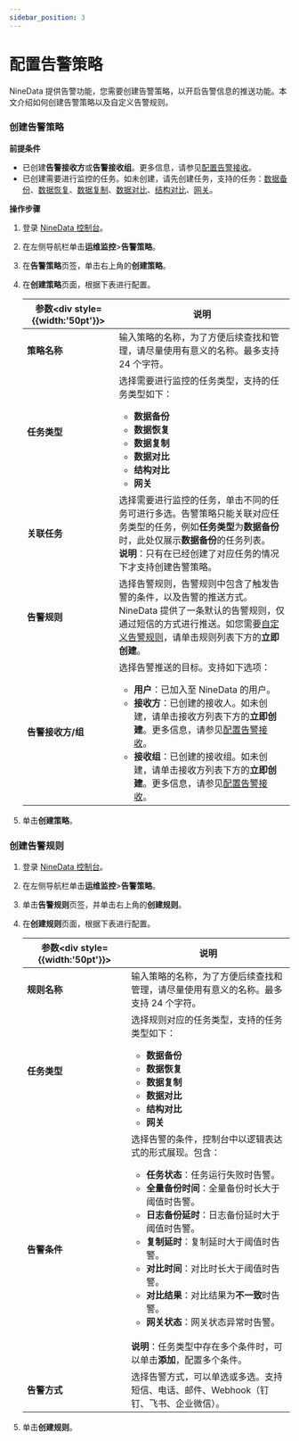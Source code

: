 ```yaml
---
sidebar_position: 3
---
```

# 配置告警策略

NineData 提供告警功能，您需要创建告警策略，以开启告警信息的推送功能。本文介绍如何创建告警策略以及自定义告警规则。

### 创建告警策略

**前提条件**

- 已创建**告警接收方**或**告警接收组**。更多信息，请参见[配置告警接收](alart_receiver.md)。
- 已创建需要进行监控的任务。如未创建，请先创建任务，支持的任务：[数据备份](../backup_and_restore/intro_back.md)、[数据恢复](../backup_and_restore/intro_back.md)、[数据复制](../replication/intro_repli.md)、[数据对比](../compare/intro_comp.md)、[结构对比](../compare/intro_comp.md)、[网关](../configuration/gateway.md)。

**操作步骤**

1. 登录 [NineData 控制台](https://console.ninedata.cloud)。

2. 在左侧导航栏单击**运维监控**>**告警策略**。

3. 在**告警策略**页签，单击右上角的**创建策略**。

4. 在**创建策略**页面，根据下表进行配置。

   | 参数<div style={{width:'50pt'}}></div> | 说明                                                         |
   | -------------------------------------- | ------------------------------------------------------------ |
   | **策略名称**                           | 输入策略的名称，为了方便后续查找和管理，请尽量使用有意义的名称。最多支持 24 个字符。 |
   | **任务类型**                           | 选择需要进行监控的任务类型，支持的任务类型如下：<ul><li>**数据备份**</li><li>**数据恢复**</li><li>**数据复制**</li><li>**数据对比**</li><li>**结构对比**</li><li>**网关**</li></ul> |
   | **关联任务**                           | 选择需要进行监控的任务，单击不同的任务可进行多选。告警策略只能关联对应任务类型的任务，例如**任务类型**为**数据备份**时，此处仅展示**数据备份**的任务列表。<br />**说明**：只有在已经创建了对应任务的情况下才支持创建告警策略。 |
   | **告警规则**                           | 选择告警规则，告警规则中包含了触发告警的条件，以及告警的推送方式。NineData 提供了一条默认的告警规则，仅通过短信的方式进行推送。如您需要[自定义告警规则](#创建告警规则)，请单击规则列表下方的**立即创建**。 |
   | **告警接收方/组**                      | 选择告警推送的目标。支持如下选项：<ul><li>**用户**：已加入至 NineData 的用户。</li><li>**接收方**：已创建的接收人。如未创建，请单击接收方列表下方的**立即创建**。更多信息，请参见[配置告警接收](alart_receiver.md)。</li><li>**接收组**：已创建的接收组。如未创建，请单击接收方列表下方的**立即创建**。更多信息，请参见[配置告警接收](alart_receiver.md)。</li></ul> |

5. 单击**创建策略**。

### <span id="rule">创建告警规则</span>

1. 登录 [NineData 控制台](https://console.ninedata.cloud)。

2. 在左侧导航栏单击**运维监控**>**告警策略**。

3. 单击**告警规则**页签，并单击右上角的**创建规则**。

4. 在**创建规则**页面，根据下表进行配置。

   | 参数<div style={{width:'50pt'}}></div> | 说明                                                         |
   | -------------------------------------- | ------------------------------------------------------------ |
   | **规则名称**                           | 输入策略的名称，为了方便后续查找和管理，请尽量使用有意义的名称。最多支持 24 个字符。 |
   | **任务类型**                           | 选择规则对应的任务类型，支持的任务类型如下：<ul><li>**数据备份**</li><li>**数据恢复**</li><li>**数据复制**</li><li>**数据对比**</li><li>**结构对比**</li><li>**网关**</li></ul> |
   | **告警条件**                           | 选择告警的条件，控制台中以逻辑表达式的形式展现。包含：<ul><li>**任务状态**：任务运行失败时告警。</li><li>**全量备份时间**：全量备份时长大于阈值时告警。</li><li>**日志备份延时**：日志备份延时大于阈值时告警。</li><li>**复制延时**：复制延时大于阈值时告警。</li><li>**对比时间**：对比时长大于阈值时告警。</li><li>**对比结果**：对比结果为**不一致**时告警。</li><li>**网关状态**：网关状态异常时告警。</li></ul><br />**说明**：任务类型中存在多个条件时，可以单击**添加**，配置多个条件。 |
   | **告警方式**                           | 选择告警方式，可以单选或多选。支持短信、电话、邮件、Webhook（钉钉、飞书、企业微信）。 |

5. 单击**创建规则**。